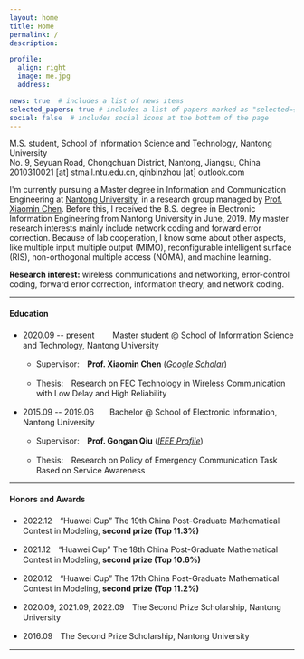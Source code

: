 ```yaml
---
layout: home
title: Home
permalink: /
description: 

profile:
  align: right
  image: me.jpg
  address: 

news: true  # includes a list of news items
selected_papers: true # includes a list of papers marked as "selected={true}"
social: false  # includes social icons at the bottom of the page
---
```


M.S. student, School of Information Science and Technology, Nantong University<br>
No. 9, Seyuan Road, Chongchuan District, Nantong, Jiangsu, China<br>
2010310021 [at] stmail.ntu.edu.cn, qinbinzhou [at] outlook.com<br>
<!-- [Google scholar](https://scholar.google.com/citations?user=hBZ_tKsAAAAJ) | [DBLP](https://dblp.org/pid/19/2969-1.html) | [Github](https://github.com/jindongwang) || [Twitter](https://twitter.com/jd92wang) | [Zhihu](https://www.zhihu.com/people/jindongwang) | [Wechat](http://jd92.wang/assets/img/wechat_public_account.jpg) | [Bilibili](https://space.bilibili.com/477087194) || [Resume](https://www.jianguoyun.com/p/DagJaZEQjKnsBRjbkeAEIAA)  -->

I'm currently pursuing a Master degree in Information and Communication Engineering at [Nantong University](https://www.ntu.edu.cn/), in a research group managed by [Prof. Xiaomin Chen](https://sist.ntu.edu.cn/2020/0429/c5301a139222/page.htm). Before this, I received the B.S. degree in Electronic Information Engineering from Nantong University in June, 2019. My master research interests mainly include network coding and forward error correction. Because of lab cooperation, I know some about other aspects, like multiple input multiple output (MIMO), reconfigurable intelligent surface (RIS), non-orthogonal multiple access (NOMA), and machine learning.

**Research interest:** wireless communications and networking, error-control coding, forward error correction, information theory, and network coding. 

<hr />

#### Education

- 2020.09 -- present 　　Master student @ School of Information Science and Technology, Nantong University 

    - Supervisor:　**Prof. Xiaomin Chen** ([*Google Scholar*](https://scholar.google.com/citations?user=bGjLGOsAAAAJ&hl=zh-CN&oi=ao))

    - Thesis:　Research on FEC Technology in Wireless Communication with Low Delay and High Reliability


- 2015.09 -- 2019.06　　Bachelor @ School of Electronic Information, Nantong University 
    - Supervisor:　**Prof. Gongan Qiu** ([*IEEE Profile*](https://ieeexplore.ieee.org/author/37710688400))
    
    - Thesis:　Research on Policy of Emergency Communication Task Based on Service Awareness

<hr />

#### Honors and Awards

- 2022.12　“Huawei Cup” The 19th China Post-Graduate Mathematical Contest in Modeling, **second prize (Top 11.3%)**

- 2021.12　“Huawei Cup” The 18th China Post-Graduate Mathematical Contest in Modeling, **second prize (Top 10.6%)**

- 2020.12　“Huawei Cup” The 17th China Post-Graduate Mathematical Contest in Modeling, **second prize (Top 11.2%)** 

- 2020.09, 2021.09, 2022.09　The Second Prize Scholarship, Nantong University

- 2016.09　The Second Prize Scholarship, Nantong University

<hr />

